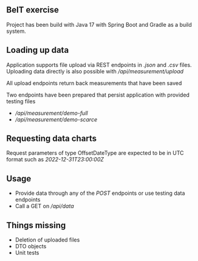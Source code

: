## BeIT exercise
Project has been build with Java 17 with Spring Boot and Gradle as a build system.

## Loading up data
Application supports file upload via REST endpoints in _.json_ and _.csv_ files.
Uploading data directly is also possible with _/api/measurement/upload_

All upload endpoints return back measurements that have been saved

Two endpoints have been prepared that persist application with provided testing files
- _/api/measurement/demo-full_
- _/api/measurement/demo-scarce_

## Requesting data charts
Request parameters of type OffsetDateType are expected to be in UTC format such as _2022-12-31T23:00:00Z_

## Usage
- Provide data through any of the _POST_ endpoints or use testing data endpoints
- Call a GET on _/api/data_

## Things missing
- Deletion of uploaded files
- DTO objects
- Unit tests